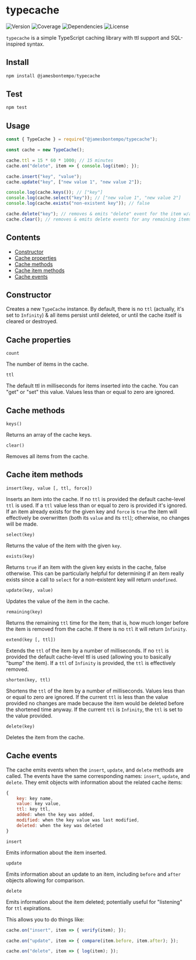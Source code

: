 # typecache

![Version](https://img.shields.io/github/package-json/v/jamesbontempo/type-cache?color=blue) ![Coverage](https://codecov.io/gh/jamesbontempo/type-cache/branch/main/graph/badge.svg?token=199Q3V345I) ![Dependencies](https://img.shields.io/librariesio/release/npm/@jamesbontempo/typecache) ![License](https://img.shields.io/github/license/jamesbontempo/type-cache?color=red)

`typecache` is a simple TypeScript caching library with ttl support and SQL-inspired syntax.

## Install
```js
npm install @jamesbontempo/typecache
```
## Test
```js
npm test
```
## Usage
```js
const { TypeCache } = require("@jamesbontempo/typecache");

const cache = new TypeCache();

cache.ttl = 15 * 60 * 1000; // 15 minutes
cache.on("delete", item => { console.log(item); });

cache.insert("key", "value");
cache.update("key", ["new value 1", "new value 2"]);

console.log(cache.keys()); // ["key"]
console.log(cache.select("key")); // ["new value 1", "new value 2"]
console.log(cache.exists("non-existent key")); // false

cache.delete("key"); // removes & emits "delete" event for the item w/a key of "key"
cache.clear(); // removes & emits delete events for any remaining items
```

## Contents

 - [Constructor](#constructor)
 - [Cache properties](#cache-properties)
 - [Cache methods](#cache-methods)
 - [Cache item methods](#cache-item-methods)
 - [Cache events](#cache-events)

## Constructor
 Creates a new `TypeCache` instance. By default, there is no `ttl` (actually, it's set to `Infinity`) & all items persist until deleted, or until the cache itself is cleared or destroyed.

## Cache properties
`count`

The number of items in the cache.

`ttl`

The default ttl in milliseconds for items inserted into the cache. You can "get" or "set" this value. Values less than or equal to zero are ignored.

## Cache methods

`keys()`

Returns an array of the cache keys.

`clear()`

Removes all items from the cache.

## Cache item methods
`insert(key, value [, ttl, force])`

Inserts an item into the cache. If no `ttl` is provided the default cache-level `ttl` is used. If a `ttl` value less than or equal to zero is provided it's ignored. If an item already exists for the given key and `force` is `true` the item will effectively be overwritten (both its `value` and its `ttl`); otherwise, no changes will be made.

`select(key)`

Returns the value of the item with the given `key`.

`exists(key)`

Returns `true` if an item with the given key exists in the cache, false otherwise. This can be particularly helpful for determining if an item really exists since a call to `select` for a non-existent key will return `undefined`.

`update(key, value)`

Updates the value of the item in the cache.

`remaining(key)`

Returns the remaining `ttl` time for the item; that is, how much longer before the item is removed from the cache. If there is no `ttl` it will return `Infinity`.

`extend(key [, ttl])`

Extends the `ttl` of the item by a number of milliseconds. If no `ttl` is provided the default cache-level ttl is used (allowing you to basically "bump" the item). If a `ttl` of `Infinity` is provided, the `ttl` is effectively removed.

`shorten(key, ttl)`

Shortens the `ttl` of the item by a number of milliseconds. Values less than or equal to zero are ignored. If the current `ttl` is less than the value provided no changes are made because the item would be deleted before the shortened time anyway. If the current `ttl` is `Infinity`,  the `ttl` is set to the value provided.

`delete(key)`

Deletes the item from the cache.

## Cache events

The cache emits events when the `insert`, `update`, and `delete` methods are called. The events have the same corresponding names: `insert`, `update`, and `delete`. They emit objects with information about the related cache items:

```js
{
    key: key name,
    value: key value,
    ttl: key ttl,
    added: when the key was added,
    modified: when the key value was last modified,
    deleted: when the key was deleted
}
```

`insert`

Emits information about the item inserted.

`update`

Emits information about an update to an item, including `before` and `after` objects allowing for comparison.

`delete`

Emits information about the item deleted; potentially useful for "listening" for `ttl` expirations.

This allows you to do things like:
```js
cache.on("insert", item => { verify(item); });

cache.on("update", item => { compare(item.before, item.after); });

cache.on("delete", item => { log(item); });
```